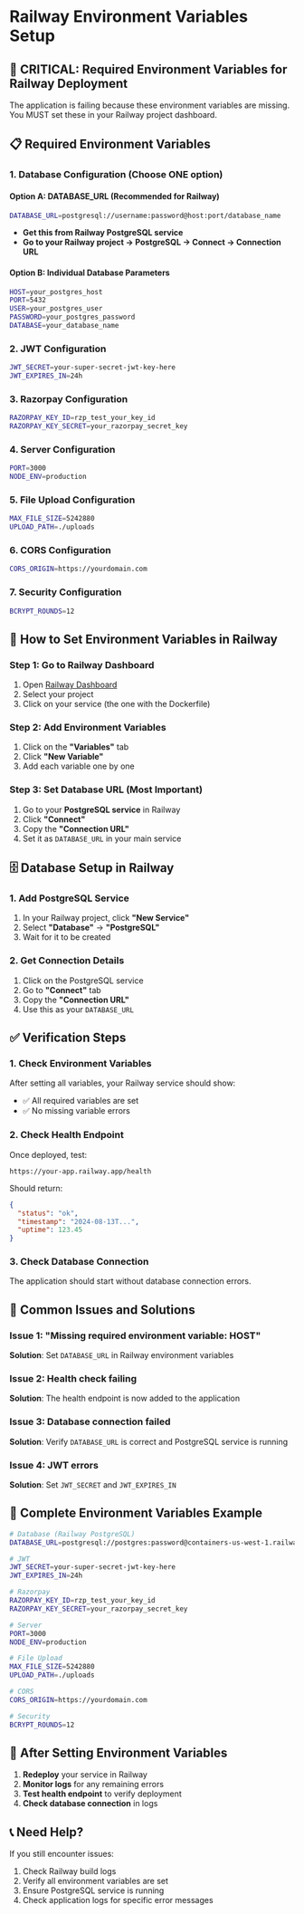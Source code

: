 # Railway Environment Variables Setup

## 🚨 **CRITICAL: Required Environment Variables for Railway Deployment**

The application is failing because these environment variables are missing. You MUST set these in your Railway project dashboard.

## 📋 **Required Environment Variables**

### **1. Database Configuration (Choose ONE option)**

#### **Option A: DATABASE_URL (Recommended for Railway)**
```bash
DATABASE_URL=postgresql://username:password@host:port/database_name
```
- **Get this from Railway PostgreSQL service**
- **Go to your Railway project → PostgreSQL → Connect → Connection URL**

#### **Option B: Individual Database Parameters**
```bash
HOST=your_postgres_host
PORT=5432
USER=your_postgres_user
PASSWORD=your_postgres_password
DATABASE=your_database_name
```

### **2. JWT Configuration**
```bash
JWT_SECRET=your-super-secret-jwt-key-here
JWT_EXPIRES_IN=24h
```

### **3. Razorpay Configuration**
```bash
RAZORPAY_KEY_ID=rzp_test_your_key_id
RAZORPAY_KEY_SECRET=your_razorpay_secret_key
```

### **4. Server Configuration**
```bash
PORT=3000
NODE_ENV=production
```

### **5. File Upload Configuration**
```bash
MAX_FILE_SIZE=5242880
UPLOAD_PATH=./uploads
```

### **6. CORS Configuration**
```bash
CORS_ORIGIN=https://yourdomain.com
```

### **7. Security Configuration**
```bash
BCRYPT_ROUNDS=12
```

## 🔧 **How to Set Environment Variables in Railway**

### **Step 1: Go to Railway Dashboard**
1. Open [Railway Dashboard](https://railway.app/dashboard)
2. Select your project
3. Click on your service (the one with the Dockerfile)

### **Step 2: Add Environment Variables**
1. Click on the **"Variables"** tab
2. Click **"New Variable"**
3. Add each variable one by one

### **Step 3: Set Database URL (Most Important)**
1. Go to your **PostgreSQL service** in Railway
2. Click **"Connect"**
3. Copy the **"Connection URL"**
4. Set it as `DATABASE_URL` in your main service

## 🗄️ **Database Setup in Railway**

### **1. Add PostgreSQL Service**
1. In your Railway project, click **"New Service"**
2. Select **"Database"** → **"PostgreSQL"**
3. Wait for it to be created

### **2. Get Connection Details**
1. Click on the PostgreSQL service
2. Go to **"Connect"** tab
3. Copy the **"Connection URL"**
4. Use this as your `DATABASE_URL`

## ✅ **Verification Steps**

### **1. Check Environment Variables**
After setting all variables, your Railway service should show:
- ✅ All required variables are set
- ✅ No missing variable errors

### **2. Check Health Endpoint**
Once deployed, test:
```
https://your-app.railway.app/health
```
Should return:
```json
{
  "status": "ok",
  "timestamp": "2024-08-13T...",
  "uptime": 123.45
}
```

### **3. Check Database Connection**
The application should start without database connection errors.

## 🚨 **Common Issues and Solutions**

### **Issue 1: "Missing required environment variable: HOST"**
**Solution**: Set `DATABASE_URL` in Railway environment variables

### **Issue 2: Health check failing**
**Solution**: The health endpoint is now added to the application

### **Issue 3: Database connection failed**
**Solution**: Verify `DATABASE_URL` is correct and PostgreSQL service is running

### **Issue 4: JWT errors**
**Solution**: Set `JWT_SECRET` and `JWT_EXPIRES_IN`

## 📝 **Complete Environment Variables Example**

```bash
# Database (Railway PostgreSQL)
DATABASE_URL=postgresql://postgres:password@containers-us-west-1.railway.app:5432/railway

# JWT
JWT_SECRET=your-super-secret-jwt-key-here
JWT_EXPIRES_IN=24h

# Razorpay
RAZORPAY_KEY_ID=rzp_test_your_key_id
RAZORPAY_KEY_SECRET=your_razorpay_secret_key

# Server
PORT=3000
NODE_ENV=production

# File Upload
MAX_FILE_SIZE=5242880
UPLOAD_PATH=./uploads

# CORS
CORS_ORIGIN=https://yourdomain.com

# Security
BCRYPT_ROUNDS=12
```

## 🔄 **After Setting Environment Variables**

1. **Redeploy** your service in Railway
2. **Monitor logs** for any remaining errors
3. **Test health endpoint** to verify deployment
4. **Check database connection** in logs

## 📞 **Need Help?**

If you still encounter issues:
1. Check Railway build logs
2. Verify all environment variables are set
3. Ensure PostgreSQL service is running
4. Check application logs for specific error messages
